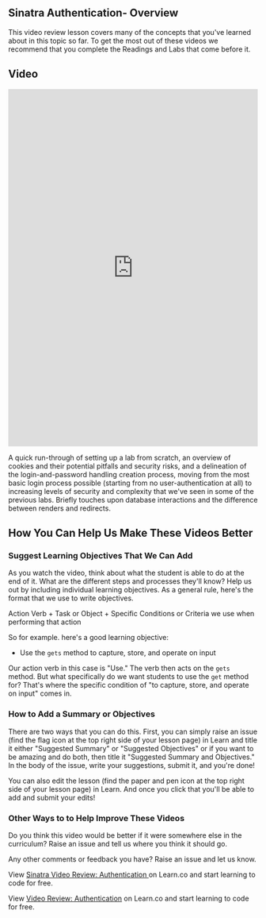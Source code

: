 ## Sinatra Authentication- Overview
This video review lesson covers many of the concepts that you've learned about in this topic so far. To get the most out of these videos we recommend that you complete the Readings and Labs that come before it. 

## Video
<iframe width="100%" height="720" src="https://www.youtube.com/embed/_S1s6R-_wYc?rel=0&amp;showinfo=0" frameborder="0" allowfullscreen></iframe>

A quick run-through of setting up a lab from scratch, an overview of cookies and their potential pitfalls and security risks, and a delineation of the login-and-password handling creation process, moving from the most basic login process possible (starting from no user-authentication at all) to increasing levels of security and complexity that we've seen in some of the previous labs. Briefly touches upon database interactions and the difference between renders and redirects. 

## How You Can Help Us Make These Videos Better

### Suggest Learning Objectives That We Can Add

As you watch the video, think about what the student is able to do at the end of it. What are the different steps and processes they'll know? Help us out by including individual learning objectives. As a general rule, here's the format that we use to write objectives.

Action Verb + Task or Object + Specific Conditions or Criteria we use when performing that action

So for example. here's a good learning objective: 

- Use the `gets` method to capture, store, and operate on input

Our action verb in this case is "Use." The verb then acts on the `gets` method. But what specifically do we want students to use the `get` method for? That's where the specific condition of "to capture, store, and operate on input" comes in. 


### How to Add a Summary or Objectives

There are two ways that you can do this. First, you can simply raise an issue (find the flag icon at the top right side of your lesson page) in Learn and title it either "Suggested Summary" or "Suggested Objectives" or if you want to be amazing and do both, then title it "Suggested Summary and Objectives."  In the body of the issue, write your suggestions, submit it, and you're done!

You can also edit the lesson (find the paper and pen icon at the top right side of your lesson page) in Learn. And once you click that you'll be able to add and submit your edits!

### Other Ways to to Help Improve These Videos

Do you think this video would be better if it were somewhere else in the curriculum? Raise an issue and tell us where you think it should go. 

Any other comments or feedback you have? Raise an issue and let us know. 

<p class='util--hide'>View <a href='https://learn.co/lessons/sinatra-video-review-authentication'>Sinatra Video Review: Authentication </a> on Learn.co and start learning to code for free.</p>

<p class='util--hide'>View <a href='https://learn.co/lessons/sinatra-video-review-authentication'>Video Review: Authentication</a> on Learn.co and start learning to code for free.</p>
